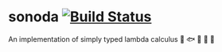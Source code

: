 # sonoda [![Build Status](https://travis-ci.org/aiya000/hs-sonoda.svg?branch=master)](https://travis-ci.org/aiya000/hs-sonoda)
An implementation of simply typed lambda calculus :ocean: :fish: :whale: :dolphin: :ocean:
